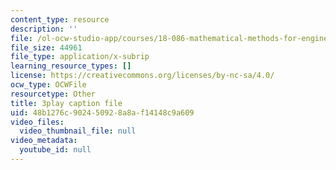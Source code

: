 ```yaml
---
content_type: resource
description: ''
file: /ol-ocw-studio-app/courses/18-086-mathematical-methods-for-engineers-ii-spring-2006/48b1276c902450928a8af14148c9a609_kyx2QgGkEpc.vtt
file_size: 44961
file_type: application/x-subrip
learning_resource_types: []
license: https://creativecommons.org/licenses/by-nc-sa/4.0/
ocw_type: OCWFile
resourcetype: Other
title: 3play caption file
uid: 48b1276c-9024-5092-8a8a-f14148c9a609
video_files:
  video_thumbnail_file: null
video_metadata:
  youtube_id: null
---
```


